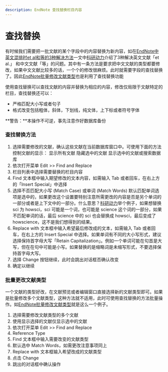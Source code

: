```yaml
---
description: EndNote 查找替换栏目内容
---
```


# 查找替换

有时候我们需要把一批文献的某个字段中的内容替换为新内容，如在[EndNote中英文混排时et al和等的3种解决方法](http://www.howsci.com/endnote-eng-cn-refer-etal.html)一文中[科研动力](http://www.howsci.com/)介绍了3种解决英文文献「et al.」 和中文文献「等」的问题。其中有一条方法是要求把中文文献的类型都要修改，如果中文文献比较多的话，一个个的修改很麻烦。此时就需要字段的查找替换了。因此[EndNote批量修改文献类型](http://www.howsci.com/endnote-find-replace.html)也是利用了查找替换功能

使用查找替换可以查找文献的内容并替换为相应的内容，修改仅局限于文献特定的栏目，查找替换还可以：

* 严格匹配大小写或者句子
* 格式改变包括粗体，斜体，下划线，纯文体，上下标或者符号字体

**警告：**本操作不可逆，事先注意作好数据库备份

### 查找替换方法

1. 选择需要修改的文献，确认这些文献在当前数据库窗口中。可使用下面的方法控制文献的显示： 显示所有文献 隐藏选中的文献 显示选中的文献或搜索数据库
2. 依次打开菜单 Edit &gt;&gt; Find and Replace
3. 栏目列表中选择需要替换的栏目内容
4. Find 文本框中输入期望修改的文本内容，如需输入 Tab 或者回车，在右上方的「Insert Special」中选择
5. 选择不否匹配大小写 \(Match Case\) 或单词 \(Match Words\)  默认匹配单词选项是选中的，如果更改这个设置要特别注意所需更改的内容是否是另个单词的一部分或者是上下文中的一部分。什么意思？[科研动力](http://www.howsci.com)举个例子，如果想替换 sci 为 howsci，sci 可能是一个词，也可能是 science 这个词的一部分，如果不匹配单词的话，最后 science 中的 sci 也会替换成 howsci，最后变成了 howscience，这不是我们想得到的结果。
6. Replace with 文本框中输入希望最后修改成的文本，如需输入 Tab 或者回车，在右上方的 Insert Special 中选择。如果单词有不同的大小写形式，建议选择保持首字母大写「Retain Capitalization」。例如一个单词可能在句首是大写，但在在句中可能是小写。如果替换的是缩略词是未缩写形式，不要选择保持首字母大写。
7. 选择 Change 按钮继续，此时会跳出对话框否确认改变
8. 确定以继续

### 批量更改文献类型

一个文献的类型好改，在文献预览或者编辑窗口直接选择新的文献类型即可。如果是批量修改多个文献类型，这种方法就不适用，此时可使用查找替换的方法批量操作。如[EndNote批量修改文献类型](http://www.howsci.com/endnote-find-replace.html)就是这么一个例子。

1. 选择需要修改文献类型的多个文献
2. 使用显示选择的文献仅显示选中的文献
3. 依次打开菜单 Edit &gt;&gt; Find and Replace
4. Reference Type
5. Find 文本框中输入需要改变的文献类型
6. 默认选中 Match Words，如需更改注意事项同上
7. Replace with 文本框输入希望改成的文献类型
8. 点击 Change
9. 跳出的对话框中确认操作

